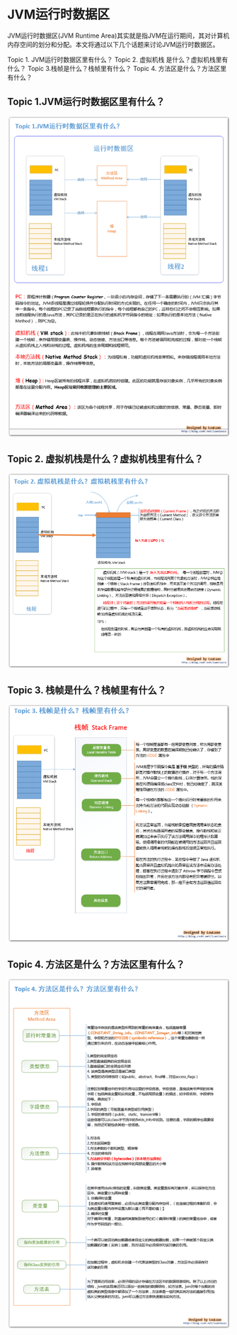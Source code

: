 # JVM运行时数据区

JVM运行时数据区(JVM Runtime Area)其实就是指JVM在运行期间，其对计算机内存空间的划分和分配。本文将通过以下几个话题来讨论JVM运行时数据区。

Topic 1. JVM运行时数据区里有什么？
Topic 2. 虚拟机栈 是什么？虚拟机栈里有什么？
Topic 3.栈帧是什么？栈帧里有什么？
Topic 4. 方法区是什么？方法区里有什么？

## Topic 1.JVM运行时数据区里有什么？

![](./res/30001.png)

## Topic 2. 虚拟机栈是什么？虚拟机栈里有什么？

![](./res/30002.png)

## Topic 3. 栈帧是什么？栈帧里有什么？

![](./res/30003.png)

## Topic 4. 方法区是什么？方法区里有什么？

![](./res/30004.png)